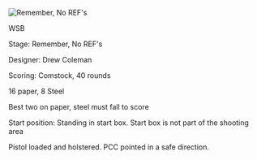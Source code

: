 ![Remember, No REF's](https://github.com/bagellord/USPSA-Stages/blob/master/31%2B%20rounds/Remember%20No%20REFs%20-%2040%20rounds%20-%20Comstock/Remember%2C%20No%20Refs.png)

WSB

Stage: Remember, No REF's

Designer: Drew Coleman

Scoring: Comstock, 40 rounds

16 paper, 8 Steel

Best two on paper, steel must fall to score

Start position: Standing in start box. Start box is not part of the shooting area

Pistol loaded and holstered. PCC pointed in a safe direction.

